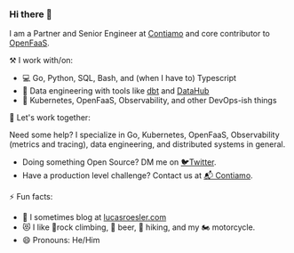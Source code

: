 ### Hi there 👋

I am a Partner and Senior Engineer at [Contiamo](https://contiamo.com) and core contributor to [OpenFaaS](https://www.openfaas.com).

⚒ I work with/on:
  - 💻 Go, Python, SQL, Bash, and (when I have to) Typescript 
  - 🧮 Data engineering with tools like [dbt](https://github.com/dbt-labs) and [DataHub](https://github.com/datahub-project/datahub)
  - 🔌 Kubernetes, OpenFaaS, Observability, and other DevOps-ish things

🤝 Let's work together:

Need some help? I specialize in Go, Kubernetes, OpenFaaS, Observability (metrics and tracing), data engineering, and distributed systems in general.
  - Doing something Open Source? DM me on [🐦Twitter](https://twitter.com/theaxer).
  - Have a production level challenge? Contact us at [📬 Contiamo](mailto:info@contiamo.com).
  

⚡ Fun facts:
  - 📜 I sometimes blog at [lucasroesler.com](https://lucasroesler.com/posts/)
  - 😻 I like 🧗rock climbing, 🍻 beer, 🥾 hiking, and my 🏍 motorcycle.
  - 😄 Pronouns: He/Him


<!--
**LucasRoesler/LucasRoesler** is a ✨ _special_ ✨ repository because its `README.md` (this file) appears on your GitHub profile.

Here are some ideas to get you started:

- 🔭 I’m currently working on ...
- 🌱 I’m currently learning ...
- 👯 I’m looking to collaborate on ...
- 🤔 I’m looking for help with ...
- 💬 Ask me about ...
- 📫 How to reach me: ...
- 😄 Pronouns: ...
- ⚡ Fun fact: ...
https://unicode.org/emoji/charts/full-emoji-list.html
-->
